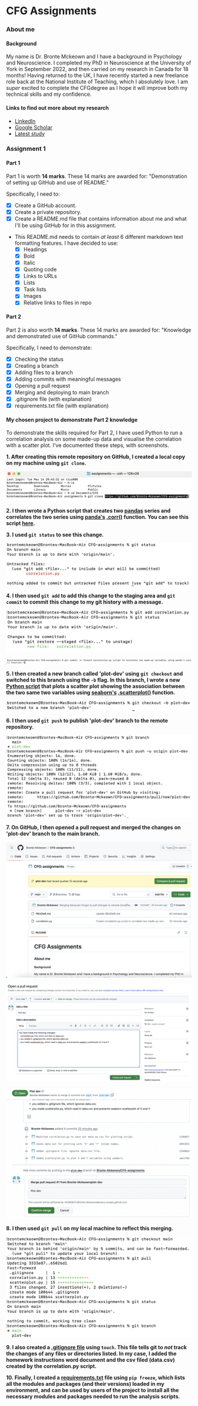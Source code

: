 # CFG Assignments

### About me

#### Background
My name is Dr. Bronte Mckeown and I have a background in Psychology and Neuroscience. I completed my PhD in Neuroscience at the University of York in September 2022, and then carried on my research in Canada for 18 months! Having returned to the UK, I have recently started a new freelance role back at the National Institute of Teaching, which I absolutely love. I am *super* excited to complete the CFGdegree as I hope it will improve both my technical skills and my confidence.

#### Links to find out more about my research
- [LinkedIn](www.linkedin.com/in/bronte-mckeown)
- [Google Scholar](https://scholar.google.com/citations?user=5HWZCp0AAAAJ&hl=en)
- [Latest study](https://www.researchsquare.com/article/rs-4131471/v1)

### Assignment 1

#### Part 1
Part 1 is worth **14 marks**. These 14 marks are awarded for: "Demonstration of setting up GitHub and use of README."

Specifically, I need to:
- [x] Create a GitHub account.
- [x] Create a private repository.
- [x] Create a README.md file that contains information about me and what I'll be using GitHub for in this assignment.
    
- This README.md needs to contain *at least* 6 different markdown text formatting features. I have decided to use:
  - [x] Headings
  - [x] Bold
  - [x] Italic
  - [x] Quoting code 
  - [x] Links to URLs
  - [x] Lists
  - [x] Task lists
  - [x] Images
  - [x] Relative links to files in repo

#### Part 2

Part 2 is also worth **14 marks**. These 14 marks are awarded for: "Knowledge and demonstrated use of GitHub commands."

Specifically, I need to demonstrate:
- [x] Checking the status
- [x] Creating a branch
- [x] Adding files to a branch
- [x] Adding commits with meaningful messages
- [x] Opening a pull request
- [x] Merging and deploying to main branch
- [x] .gitignore file (with explanation)
- [x] requirements.txt file (with explanation)

#### My chosen project to demonstrate Part 2 knowledge

To demonstrate the skills required for Part 2, I have used Python to run a correlation analysis on some made-up data and visualise the correlation with a scatter plot. I've documented these steps, with screenshots.

**1. After creating this remote repository on GitHub, I created a local copy on my machine using `git clone`.**

![gitclone](assignment1/screenshots/git_clone.png)

**2. I then wrote a Python script that creates two [pandas](https://pandas.pydata.org/) series and correlates the two series using [panda's](https://pandas.pydata.org/) [.corr()](https://pandas.pydata.org/pandas-docs/stable/reference/api/pandas.Series.corr.html) function. You can see this script [here](assignment1/correlation.py).**

**3. I used `git status` to see this change.**

![gitstatus1](assignment1/screenshots/git_status1.png)

**4. I then used `git add` to add this change to the staging area and `git commit` to commit this change to my git history with a message.**

![gitadd](assignment1/screenshots/git_add1.png)

![gitcommit](assignment1/screenshots/git_commit.png)

**5. I then created a new branch called 'plot-dev' using `git checkout` and switched to this branch using the `-b` flag. In this branch, I wrote a new [Python script](assignment1/scatterplot.py) that plots a scatter plot showing the association between the two same two variables using [seaborn's](https://seaborn.pydata.org/index.html) [.scatterplot()](https://seaborn.pydata.org/generated/seaborn.scatterplot.html) function.**

![newbranch](assignment1/screenshots/new_branch.png)
   
   
**6. I then used `git push` to publish 'plot-dev' branch to the remote repository.**



![newbranch_remote](assignment1/screenshots/new_branch_push_remote.png)
   
   
   
**7. On GitHub, I then opened a pull request and merged the changes on 'plot-dev' branch to the main branch.**



![pullrequest](assignment1/screenshots/compare_pull_request.png)

   


![pullrequest](assignment1/screenshots/pull_request_description.png)

   


![pullrequest](assignment1/screenshots/confirm_merge.png)
    

    
**8. I then used `git pull` on my local machine to reflect this merging.**


![gitpull](assignment1/screenshots/git_pull.png)
    

**9. I also created a [.gitignore file](.gitignore) using `touch`. This file tells git to *not* track the changes of any files or directories listed. In my case, I added the homework instructions word document and the csv filed (data.csv) created by the correlation.py script.**

**10. Finally, I created a [requirements.txt](assignment1/requirements.txt) file using `pip freeze`, which lists all the modules and packages (and their versions) loaded in my environment, and can be used by users of the project to install all the necessary modules and packages needed to run the analysis scripts.**
